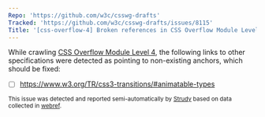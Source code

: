 ```yaml
---
Repo: 'https://github.com/w3c/csswg-drafts'
Tracked: 'https://github.com/w3c/csswg-drafts/issues/8115'
Title: '[css-overflow-4] Broken references in CSS Overflow Module Level 4'
---
```


While crawling [CSS Overflow Module Level 4](https://drafts.csswg.org/css-overflow-4/), the following links to other specifications were detected as pointing to non-existing anchors, which should be fixed:
* [ ] https://www.w3.org/TR/css3-transitions/#animatable-types

<sub>This issue was detected and reported semi-automatically by [Strudy](https://github.com/w3c/strudy/) based on data collected in [webref](https://github.com/w3c/webref/).</sub>

